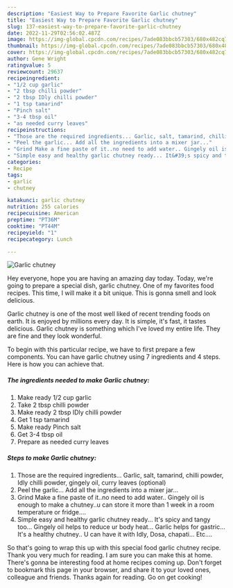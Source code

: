 ```yaml
---
description: "Easiest Way to Prepare Favorite Garlic chutney"
title: "Easiest Way to Prepare Favorite Garlic chutney"
slug: 137-easiest-way-to-prepare-favorite-garlic-chutney
date: 2022-11-29T02:56:02.487Z
image: https://img-global.cpcdn.com/recipes/7ade083bbcb57303/680x482cq70/garlic-chutney-recipe-main-photo.jpg
thumbnail: https://img-global.cpcdn.com/recipes/7ade083bbcb57303/680x482cq70/garlic-chutney-recipe-main-photo.jpg
cover: https://img-global.cpcdn.com/recipes/7ade083bbcb57303/680x482cq70/garlic-chutney-recipe-main-photo.jpg
author: Gene Wright
ratingvalue: 5
reviewcount: 29637
recipeingredient:
- "1/2 cup garlic"
- "2 tbsp chilli powder"
- "2 tbsp IDly chilli powder"
- "1 tsp tamarind"
- "Pinch salt"
- "3-4 tbsp oil"
- "as needed curry leaves"
recipeinstructions:
- "Those are the required ingredients... Garlic, salt, tamarind, chilli powder, Idly chilli powder, gingely oil, curry leaves (optional)"
- "Peel the garlic... Add all the ingredients into a mixer jar..."
- "Grind Make a fine paste of it..no need to add water.. Gingely oil is enough to make a chutney..u can store it more than 1 week in a room temperature or fridge...."
- "Simple easy and healthy garlic chutney ready... It&#39;s spicy and tangy too... Gingely oil helps to reduce ur body heat... Garlic helps for gastric... It&#39;s a healthy chutney.. U can have it with Idly, Dosa, chapati... Etc...."
categories:
- Recipe
tags:
- garlic
- chutney

katakunci: garlic chutney 
nutrition: 255 calories
recipecuisine: American
preptime: "PT36M"
cooktime: "PT44M"
recipeyield: "1"
recipecategory: Lunch

---
```



![Garlic chutney](https://img-global.cpcdn.com/recipes/7ade083bbcb57303/680x482cq70/garlic-chutney-recipe-main-photo.jpg)

Hey everyone, hope you are having an amazing day today. Today, we're going to prepare a special dish, garlic chutney. One of my favorites food recipes. This time, I will make it a bit unique. This is gonna smell and look delicious.

Garlic chutney is one of the most well liked of recent trending foods on earth. It is enjoyed by millions every day. It is simple, it's fast, it tastes delicious. Garlic chutney is something which I've loved my entire life. They are fine and they look wonderful.




To begin with this particular recipe, we have to first prepare a few components. You can have garlic chutney using 7 ingredients and 4 steps. Here is how you can achieve that.

<!--inarticleads1-->

##### The ingredients needed to make Garlic chutney:

1. Make ready 1/2 cup garlic
1. Take 2 tbsp chilli powder
1. Make ready 2 tbsp IDly chilli powder
1. Get 1 tsp tamarind
1. Make ready Pinch salt
1. Get 3-4 tbsp oil
1. Prepare as needed curry leaves




<!--inarticleads2-->

##### Steps to make Garlic chutney:

1. Those are the required ingredients... Garlic, salt, tamarind, chilli powder, Idly chilli powder, gingely oil, curry leaves (optional)
1. Peel the garlic... Add all the ingredients into a mixer jar...
1. Grind Make a fine paste of it..no need to add water.. Gingely oil is enough to make a chutney..u can store it more than 1 week in a room temperature or fridge....
1. Simple easy and healthy garlic chutney ready... It&#39;s spicy and tangy too... Gingely oil helps to reduce ur body heat... Garlic helps for gastric... It&#39;s a healthy chutney.. U can have it with Idly, Dosa, chapati... Etc....




So that's going to wrap this up with this special food garlic chutney recipe. Thank you very much for reading. I am sure you can make this at home. There's gonna be interesting food at home recipes coming up. Don't forget to bookmark this page in your browser, and share it to your loved ones, colleague and friends. Thanks again for reading. Go on get cooking!
